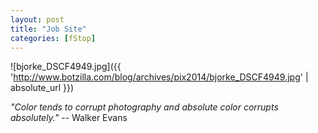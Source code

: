 ```yaml
---
layout: post
title: "Job Site"
categories: [fStop]
---
```



![bjorke_DSCF4949.jpg]({{ 'http://www.botzilla.com/blog/archives/pix2014/bjorke_DSCF4949.jpg' | absolute_url }})


<p class="well"><i>"Color tends to corrupt photography and absolute color corrupts absolutely."</i> -- Walker Evans</p>
